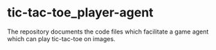 # tic-tac-toe_player-agent
The repository documents the code files which facilitate a game agent which can play tic-tac-toe on images.
